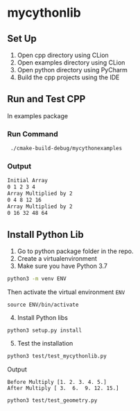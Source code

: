 # mycythonlib

## Set Up

1. Open cpp directory using CLion
2. Open examples directory using CLion
3. Open python directory using PyCharm
4. Build the cpp projects using the IDE 

## Run and Test CPP

In examples package

### Run Command

```bash
 ./cmake-build-debug/mycythonexamples 
```

### Output

```bash
Initial Array 
0 1 2 3 4 
Array Multiplied by 2
0 4 8 12 16 
Array Multiplied by 2
0 16 32 48 64 
```

## Install Python Lib

1. Go to python package folder in the repo. 
2. Create a virtualenvironment
3. Make sure you have Python 3.7

```bash
python3 -m venv ENV
```

Then activate the virtual environment `ENV`

```
source ENV/bin/activate
```

4. Install Python libs

```
python3 setup.py install
```

5. Test the installation

```bash
python3 test/test_mycythonlib.py 
```

Output

```text
Before Multiply [1. 2. 3. 4. 5.]
After Multiply [ 3.  6.  9. 12. 15.]
```

```bash
python3 test/test_geometry.py
```
